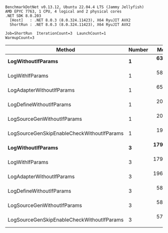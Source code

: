 ```

BenchmarkDotNet v0.13.12, Ubuntu 22.04.4 LTS (Jammy Jellyfish)
AMD EPYC 7763, 1 CPU, 4 logical and 2 physical cores
.NET SDK 8.0.203
  [Host]   : .NET 8.0.3 (8.0.324.11423), X64 RyuJIT AVX2
  ShortRun : .NET 8.0.3 (8.0.324.11423), X64 RyuJIT AVX2

Job=ShortRun  IterationCount=3  LaunchCount=1  
WarmupCount=3  

```
| Method                                     | Number | Mean      | Error     | StdDev   | Min       | Max       | Gen0   | Allocated |
|------------------------------------------- |------- |----------:|----------:|---------:|----------:|----------:|-------:|----------:|
| **LogWithoutIfParams**                         | **1**      |  **63.14 ns** |  **3.513 ns** | **0.193 ns** |  **62.97 ns** |  **63.35 ns** | **0.0010** |      **88 B** |
| LogWithIfParams                            | 1      |  58.81 ns |  5.377 ns | 0.295 ns |  58.63 ns |  59.15 ns | 0.0010 |      88 B |
| LogAdapterWithoutIfParams                  | 1      |  65.12 ns |  6.436 ns | 0.353 ns |  64.86 ns |  65.52 ns | 0.0010 |      88 B |
| LogDefineWithoutIfParams                   | 1      |  20.07 ns |  3.531 ns | 0.194 ns |  19.85 ns |  20.22 ns |      - |         - |
| LogSourceGenWithoutIfParams                | 1      |  20.07 ns |  1.631 ns | 0.089 ns |  19.97 ns |  20.13 ns |      - |         - |
| LogSourceGenSkipEnableCheckWithoutIfParams | 1      |  19.28 ns |  0.830 ns | 0.045 ns |  19.24 ns |  19.33 ns |      - |         - |
| **LogWithoutIfParams**                         | **3**      | **179.38 ns** |  **7.055 ns** | **0.387 ns** | **178.94 ns** | **179.68 ns** | **0.0031** |     **264 B** |
| LogWithIfParams                            | 3      | 179.58 ns | 79.500 ns | 4.358 ns | 177.04 ns | 184.61 ns | 0.0031 |     264 B |
| LogAdapterWithoutIfParams                  | 3      | 196.24 ns | 11.417 ns | 0.626 ns | 195.52 ns | 196.68 ns | 0.0031 |     264 B |
| LogDefineWithoutIfParams                   | 3      |  58.98 ns |  0.904 ns | 0.050 ns |  58.93 ns |  59.02 ns |      - |         - |
| LogSourceGenWithoutIfParams                | 3      |  58.35 ns |  5.143 ns | 0.282 ns |  58.19 ns |  58.68 ns |      - |         - |
| LogSourceGenSkipEnableCheckWithoutIfParams | 3      |  57.60 ns |  1.352 ns | 0.074 ns |  57.53 ns |  57.67 ns |      - |         - |
